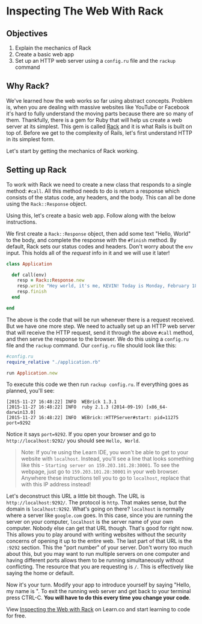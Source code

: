 # Inspecting The Web With Rack

##  Objectives
1. Explain the mechanics of Rack
2. Create a basic web app
3. Set up an HTTP web server using a `config.ru` file and the `rackup` command

## Why Rack?

We've learned how the web works so far using abstract concepts. Problem is, when you are dealing with massive websites like YouTube or Facebook it's hard to fully understand the moving parts because there are so many of them. Thankfully, there is a gem for Ruby that will help us create a web server at its simplest. This gem is called [Rack](https://rack.github.io/) and it is what Rails is built on top of. Before we get to the complexity of Rails, let's first understand HTTP in its simplest form.

Let's start by getting the mechanics of Rack working.

## Setting up Rack

To work with Rack we need to create a new class that responds to a single method: `#call`. All this method needs to do is return a response which consists of the status code, any headers, and the body. This can all be done using the `Rack::Response` object.

Using this, let's create a basic web app. Follow along with the below instructions.

We first create a `Rack::Response` object, then add some text "Hello, World" to the body, and complete the response with the `#finish` method. By default, Rack sets our status codes and headers. Don't worry about the `env` input. This holds all of the *request* info in it and we will use it later!

```ruby
class Application

  def call(env)
    resp = Rack::Response.new
    resp.write "Hey world, it's me, KEVIN! Today is Monday, February 18th. Today is Preseident's day."
    resp.finish
  end

end
```

The above is the code that will be run whenever there is a request received.  But we have one more step. We need to actually set up an HTTP web server that will receive the HTTP request, send it through the above `#call` method, and then serve the response to the browser. We do this using a `config.ru` file and the `rackup` command. Our `config.ru` file should look like this:

```ruby
#config.ru
require_relative "./application.rb"

run Application.new
```

To execute this code we then run `rackup config.ru`. If everything goes as planned, you'll see:

```
[2015-11-27 16:48:22] INFO  WEBrick 1.3.1
[2015-11-27 16:48:22] INFO  ruby 2.1.3 (2014-09-19) [x86_64-darwin13.0]
[2015-11-27 16:48:22] INFO  WEBrick::HTTPServer#start: pid=11275 port=9292
```

Notice it says `port=9292`. If you open your browser and go to `http://localhost:9292/` you should see `Hello, World`.

>Note: If you're using the Learn IDE, you won't be able to get to your website with `localhost`. Instead, you'll see a line that looks something like this - `Starting server on 159.203.101.28:30001`. To see the webpage, just go to `159.203.101.28:30001` in your web browser. Anywhere these instructions tell you to go to `localhost`, replace that with this IP address instead!

Let's deconstruct this URL a little bit though. The URL is `http://localhost:9292/`. The protocol is `http`. That makes sense, but the domain is `localhost:9292`. What's going on there? `localhost` is normally where a server like `google.com` goes. In this case, since you are running the server on your computer, `localhost` is the server name of your own computer. Nobody else can get that URL though. That's good for right now. This allows you to play around with writing websites without the security concerns of opening it up to the entire web. The last part of that URL is the `:9292` section. This the "port number" of your server. Don't worry too much about this, but you may want to run multiple servers on one computer and having different ports allows them to be running simultaneously without conflicting. The resource that you are requesting is `/`. This is effectively like saying the home or default.

Now it's your turn. Modify your app to introduce yourself by saying "Hello, my name is <YOUR NAME>". To exit the running web server and get back to your terminal press CTRL-C. **You will have to do this every time you change your code**.
<p class='util--hide'>View <a href='https://learn.co/lessons/rack-intro'>Inspecting the Web with Rack</a> on Learn.co and start learning to code for free.</p>
